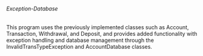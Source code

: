###### Exception-Database

This program uses the previously implemented classes such as Account, Transaction, Withdrawal, and Deposit, and provides added functionality with exception handling and database management through the InvalidTransTypeException and AccountDatabase classes.
